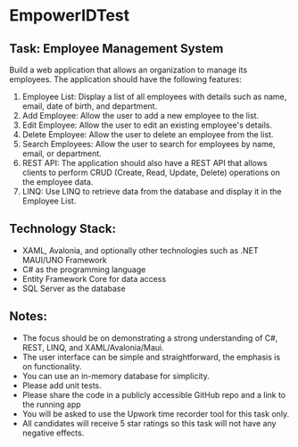 # EmpowerIDTest

## Task: Employee Management System
Build a web application that allows an organization to manage its employees. The application should have the following features:

1.	Employee List: Display a list of all employees with details such as name, email, date of birth, and department.
2.	Add Employee: Allow the user to add a new employee to the list.
3.	Edit Employee: Allow the user to edit an existing employee's details.
4.	Delete Employee: Allow the user to delete an employee from the list.
5.	Search Employees: Allow the user to search for employees by name, email, or department.
6.	REST API: The application should also have a REST API that allows clients to perform CRUD (Create, Read, Update, Delete) operations on the employee data.
7.	LINQ: Use LINQ to retrieve data from the database and display it in the Employee List.

## Technology Stack:
- XAML, Avalonia, and optionally other technologies such as .NET MAUI/UNO Framework
- C# as the programming language
- Entity Framework Core for data access
- SQL Server as the database

## Notes:
- The focus should be on demonstrating a strong understanding of C#, REST, LINQ, and XAML/Avalonia/Maui.
- The user interface can be simple and straightforward, the emphasis is on functionality.
- You can use an in-memory database for simplicity.
- Please add unit tests.
- Please share the code in a publicly accessible GitHub repo and a link to the running app
- You will be asked to use the Upwork time recorder tool for this task only.
- All candidates will receive 5 star ratings so this task will not have any negative effects.
